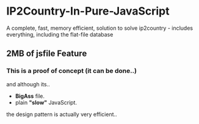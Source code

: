 IP2Country-In-Pure-JavaScript
=============================

A complete, fast, memory efficient, solution to solve ip2country - includes everything, including the flat-file database


## 2MB of jsfile Feature
### This is a proof of concept (it can be done..)

and although its..
* **BigAss** file.
* plain **"slow"** JavaScript.

the design pattern is actually very efficient..
